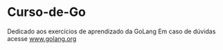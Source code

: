 # Curso-de-Go
Dedicado aos exercícios de aprendizado da GoLang
Em caso de dúvidas  acesse  www.golang.org
